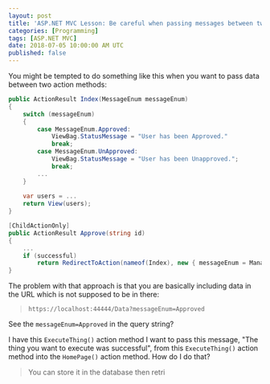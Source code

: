 ```yaml
---
layout: post
title: 'ASP.NET MVC Lesson: Be careful when passing messages between two action methods through the URL'
categories: [Programming]
tags: [ASP.NET MVC]
date: 2018-07-05 10:00:00 AM UTC
published: false
---
```


<!-- July 5, 2018 06:00:00 PM Philippine Time -->

You might be tempted to do something like this when you want to pass data between two action methods:

``` csharp
public ActionResult Index(MessageEnum messageEnum)
{
    switch (messageEnum)
    {
        case MessageEnum.Approved:
            ViewBag.StatusMessage = "User has been Approved."
            break;
        case MessageEnum.UnApproved:
            ViewBag.StatusMessage = "User has been Unapproved.";
            break;
        ...
    }
    
    var users = ...
    return View(users);
}

[ChildActionOnly]
public ActionResult Approve(string id)
{
    ...
    if (successful)
        return RedirectToAction(nameof(Index), new { messageEnum = ManageMessageId.Error })
}
```


The problem with that approach is that you are basically including data in the URL which is not supposed to be in there:

> `https://localhost:44444/Data?messageEnum=Approved`

See the `messageEnum=Approved` in the query string?






I have this `ExecuteThing()` action method
I want to pass this message, "The thing you want to execute was successful", from this `ExecuteThing()` action method into the `HomePage()` action method. How do I do that?

> You can store it in the database then retri

<!--more-->
